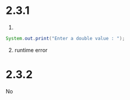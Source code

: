 # 2.3.1

1. 

```java
System.out.print("Enter a double value : ");
```

2. runtime error

# 2.3.2

No